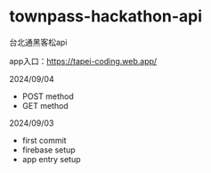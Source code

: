 # townpass-hackathon-api
台北通黑客松api

app入口：https://tapei-coding.web.app/

2024/09/04
- POST method
- GET method

2024/09/03
- first commit
- firebase setup
- app entry setup
